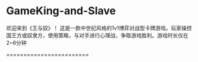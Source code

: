 # GameKing-and-Slave
欢迎来到《王与奴》！ 这是一款中世纪风格的1v1博弈对战型卡牌游戏。玩家操控国王方或奴隶方，使用策略，与对手进行心理战，争取游戏胜利。游戏时长仅在2~6分钟

========================


